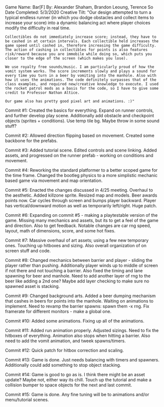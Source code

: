 Game Name: Bar[F]
By: Alexander Shaham, Brandon Leoung, Terence So
Date Completed: 5/3/2020
Creative Tilt: 
    "Our design attempted to turn a typical endless runner (in which you dodge obstacles and collect items to increase your score) into a dynamic balancing act where player choices modify the difficulty in real time.

    Collectibles do not immediately increase score; instead, they have to be cashed in at certain intervals. Each collectible held increases the game speed until cashed in, therefore increasing the game difficulty. The action of cashing in collectibles for points is also features risk/reward because you are immobile while doing so, which puts you closer to the edge of the screen (which makes you lose).

    We use royalty free sounds/music. I am particularly proud of how the vomit system works. The score increments slowly and plays a sound for every time you turn in a beer by vomiting into the manhole. Also with how it uses the animations. The code definitely surpasses that of the class examples, and required new/creative knowledge to execute. I used the rocket patrol mods as a basis for the code, so I have to give some credit to Professor Nathan Altice.

    Our game also has pretty good pixel art and animations. :)"

Commit #1:
    Created the basics for everything. Expand on runner controls,
    and further develop play scene. Additionally add obstacle and
    checkpoint objects (sprites + conditions). Use temp tile bg.
    Maybe throw in some sound stuff?

Commit #2:
    Allowed direction flipping based on movement. Created some
    backbone for the prefabs.

Commit #3:
    Added tutorial scene. Edited controls and scene linking.
    Added assets, and progressed on the runner prefab -
    working on conditions and movement.

Commit #4:
    Reworking the standard platformer to a better scoped game
    for the time frame. Changed the bootleg physics to a more
    simplistic mechanic based game via movement and map
    orientation.

Commit #5:
    Enacted the changes discussed in 4/25 meeting. Overhaul to
    the aesthetic. Added killzone sprite. Resized map and models.
    Beer awards points now. Car cycles through screen and bumps
    player backward. Player has vertical/downward motion as well
    as temporarily left/right. Huge patch.

Commit #6:
    Expanding on commit #5 - making a playtestable version of the
    game. Missing many mechanics and assets, but its to get a feel
    of the game and direction. Also to get feedback. Notable changes
    are car rng speed, layout, math of dimensions, score, and some
    hot fixes.

Commit #7:
    Massive overhaul of art assets; using a few new temporary ones.
    Touching up hitboxes and sizing. Also overall organization of
    on screen stuff and code.

Commit #8:
    Changed mechanics between barrier and player - sliding the player
    rather than pushing. Additionally player winds up to middle of
    screen if not there and not touching a barrier. Also fixed the
    timing and lane spawning for beer and manhole. Need to add
    another layer of rng to the beer like adding a 2nd one? Maybe
    add layer checking to make sure no spawned asset is stacking.

Commit #9:
    Changed background arts. Added a beer dumping mechanism that
    cashes in beers for points into the manhole. Waiting on
    animations to implement. Need to revamp the barrier spawns:
    spawn them -x rng. Fix framerate for different monitors -
    make a global one.

Commit #10:
    Added some animations. Fixing up all of the animations.

Commit #11:
    Added run animation properly. Adjusted sizings. Need to fix
    the hitboxes of everything. Animation also stops when hitting
    a barrier. Also need to add the vomit animation, and tweek
    spawns/timers.

Commit #12:
    Quick patch for hitbox correction and scaling.

Commit #13:
    Game is done. Just needs balancing with timers and spawners.
    Additionally could add something to stop object stacking.

Commit #14:
    Game is good to go as is. I think there might be an asset
    update? Maybe not, either way its chill. Touch up the
    tutorial and make a collision bumper to space objects for
    the next and last commit.

Commit #15:
    Game is done. Any fine tuning will be to animations and/or
    menu/tutorial scenes.